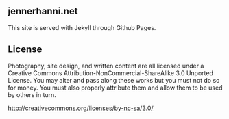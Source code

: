 ## jennerhanni.net

This site is served with Jekyll through Github Pages. 

## License

Photography, site design, and written content are all licensed under a Creative Commons Attribution-NonCommercial-ShareAlike 3.0 Unported License. You may alter and pass along these works but you must not do so for money. You must also properly attribute them and allow them to be used by others in turn.

http://creativecommons.org/licenses/by-nc-sa/3.0/


